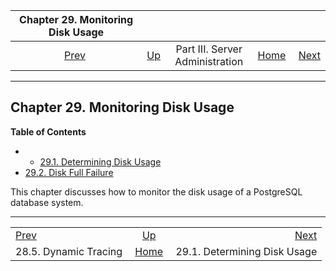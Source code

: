 <!--?xml version="1.0" encoding="UTF-8" standalone="no"?-->

|          Chapter 29. Monitoring Disk Usage          |                                                    |                                 |                                                       |                                                         |
| :-------------------------------------------------: | :------------------------------------------------- | :-----------------------------: | ----------------------------------------------------: | ------------------------------------------------------: |
| [Prev](dynamic-trace.html "28.5. Dynamic Tracing")  | [Up](admin.html "Part III. Server Administration") | Part III. Server Administration | [Home](index.html "PostgreSQL 17devel Documentation") |  [Next](disk-usage.html "29.1. Determining Disk Usage") |

***

## Chapter 29. Monitoring Disk Usage

**Table of Contents**

  * *   [29.1. Determining Disk Usage](disk-usage.html)
  * [29.2. Disk Full Failure](disk-full.html)

This chapter discusses how to monitor the disk usage of a PostgreSQL database system.

***

|                                                     |                                                       |                                                         |
| :-------------------------------------------------- | :---------------------------------------------------: | ------------------------------------------------------: |
| [Prev](dynamic-trace.html "28.5. Dynamic Tracing")  |   [Up](admin.html "Part III. Server Administration")  |  [Next](disk-usage.html "29.1. Determining Disk Usage") |
| 28.5. Dynamic Tracing                               | [Home](index.html "PostgreSQL 17devel Documentation") |                            29.1. Determining Disk Usage |
